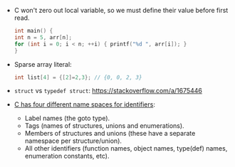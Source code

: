 - C won't zero out local variable, so we must define their value before first
  read.

  ```c
  int main() {
  int n = 5, arr[n];
  for (int i = 0; i < n; ++i) { printf("%d ", arr[i]); }
  }
  ```

- Sparse array literal:

  ```c
  int list[4] = {[2]=2,3}; // {0, 0, 2, 3}
  ```

- `struct` vs `typedef struct`: https://stackoverflow.com/a/1675446

- [C has four different name spaces for identifiers](https://stackoverflow.com/a/3793976):
  - Label names (the goto type).
  - Tags (names of structures, unions and enumerations).
  - Members of structures and unions (these have a separate namespace per structure/union).
  - All other identifiers (function names, object names, type(def) names, enumeration constants, etc).
